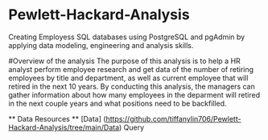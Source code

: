 # Pewlett-Hackard-Analysis
Creating Employess SQL databases using PostgreSQL and pgAdmin by applying data modeling, engineering and analysis skills.

#Overview of the analysis
The purpose of this analysis is to help a HR analyst perform employee research and get data of the number of retiring employees by title and department, as well as current employee that will retired in the next 10 years. By conducting this analysis, the managers can gather information about how many employees in the deparment will retired in the next couple years and what positions need to be backfilled.  

** Data Resources **
[Data]
(https://github.com/tiffanylin706/Pewlett-Hackard-Analysis/tree/main/Data)
Query
